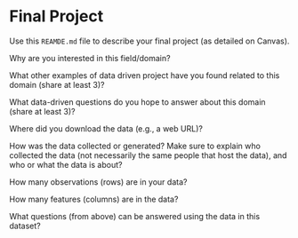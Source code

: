 # Final Project
Use this `REAMDE.md` file to describe your final project (as detailed on Canvas).

Why are you interested in this field/domain?



What other examples of data driven project have you found related to this domain (share at least 3)?


What data-driven questions do you hope to answer about this domain (share at least 3)?


Where did you download the data (e.g., a web URL)?


How was the data collected or generated? Make sure to explain who collected the data (not necessarily the same people that host the data), and who or what the data is about?


How many observations (rows) are in your data?


How many features (columns) are in the data?


What questions (from above) can be answered using the data in this dataset? 
